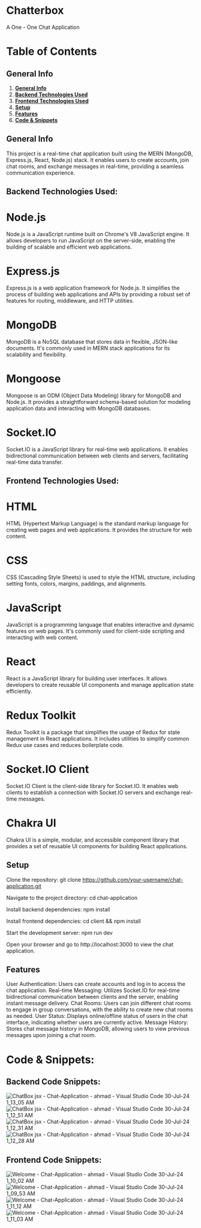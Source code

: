 # Chatterbox 
A One - One Chat Application

# Table of Contents

## General Info
1. [**General Info**](#general-info)
2. [**Backend Technologies Used**](#backend-technology-used)
3. [**Frontend Technologies Used**](#frontend-techlogy-used)
4. [**Setup**](#setup)
5. [**Features**](#features) 
6. [**Code & Snippets**](#CodeSnippets)
   
## General Info
This project is a real-time chat application built using the MERN (MongoDB, Express.js, React, Node.js) stack. It enables users to create accounts, join chat rooms, and exchange messages in real-time, providing a seamless communication experience.

## Backend Technologies Used:
# Node.js
Node.js is a JavaScript runtime built on Chrome's V8 JavaScript engine. It allows developers to run JavaScript on the server-side, enabling the building of scalable and efficient web applications.

# Express.js
Express.js is a web application framework for Node.js. It simplifies the process of building web applications and APIs by providing a robust set of features for routing, middleware, and HTTP utilities.

# MongoDB
MongoDB is a NoSQL database that stores data in flexible, JSON-like documents. It's commonly used in MERN stack applications for its scalability and flexibility.

# Mongoose
Mongoose is an ODM (Object Data Modeling) library for MongoDB and Node.js. It provides a straightforward schema-based solution for modeling application data and interacting with MongoDB databases.

# Socket.IO
Socket.IO is a JavaScript library for real-time web applications. It enables bidirectional communication between web clients and servers, facilitating real-time data transfer.

## Frontend Technologies Used:
# HTML
HTML (Hypertext Markup Language) is the standard markup language for creating web pages and web applications. It provides the structure for web content.

# CSS
CSS (Cascading Style Sheets) is used to style the HTML structure, including setting fonts, colors, margins, paddings, and alignments.

# JavaScript
JavaScript is a programming language that enables interactive and dynamic features on web pages. It's commonly used for client-side scripting and interacting with web content.

# React
React is a JavaScript library for building user interfaces. It allows developers to create reusable UI components and manage application state efficiently.

# Redux Toolkit
Redux Toolkit is a package that simplifies the usage of Redux for state management in React applications. It includes utilities to simplify common Redux use cases and reduces boilerplate code.

# Socket.IO Client
Socket.IO Client is the client-side library for Socket.IO. It enables web clients to establish a connection with Socket.IO servers and exchange real-time messages.

# Chakra UI
Chakra UI is a simple, modular, and accessible component library that provides a set of reusable UI components for building React applications.

## Setup
Clone the repository: git clone https://github.com/your-username/chat-application.git

Navigate to the project directory: cd chat-application

Install backend dependencies: npm install

Install frontend dependencies: cd client && npm install

Start the development server: npm run dev

Open your browser and go to http://localhost:3000 to view the chat application.

## Features
User Authentication: Users can create accounts and log in to access the chat application.
Real-time Messaging: Utilizes Socket.IO for real-time bidirectional communication between clients and the server, enabling instant message delivery.
Chat Rooms: Users can join different chat rooms to engage in group conversations, with the ability to create new chat rooms as needed.
User Status: Displays online/offline status of users in the chat interface, indicating whether users are currently active.
Message History: Stores chat message history in MongoDB, allowing users to view previous messages upon joining a chat room.

# Code & Snippets: 
## Backend Code Snippets:
![ChatBox jsx - Chat-Application - ahmad - Visual Studio Code 30-Jul-24 1_13_05 AM](https://github.com/user-attachments/assets/b9c80616-5d8a-40b3-8da1-b9cee943fbae)
![ChatBox jsx - Chat-Application - ahmad - Visual Studio Code 30-Jul-24 1_12_51 AM](https://github.com/user-attachments/assets/35a567dd-517a-4da2-ab10-283582574ba2)
![ChatBox jsx - Chat-Application - ahmad - Visual Studio Code 30-Jul-24 1_12_31 AM](https://github.com/user-attachments/assets/3e2b2404-1232-497b-8723-e7fc9aa4a849)
![ChatBox jsx - Chat-Application - ahmad - Visual Studio Code 30-Jul-24 1_12_28 AM](https://github.com/user-attachments/assets/4a729f6e-76d0-45cf-b148-9e285ace4a8d)

## Frontend Code Snippets:

![Welcome - Chat-Application - ahmad - Visual Studio Code 30-Jul-24 1_10_02 AM](https://github.com/user-attachments/assets/da4dfb46-5f59-4286-988c-9ea47b72f4bf)
![Welcome - Chat-Application - ahmad - Visual Studio Code 30-Jul-24 1_09_53 AM](https://github.com/user-attachments/assets/ded7d884-cd67-4368-afee-c9fb4bef7487)
![Welcome - Chat-Application - ahmad - Visual Studio Code 30-Jul-24 1_11_12 AM](https://github.com/user-attachments/assets/95172e83-4c8e-415a-a247-18c1d2b1d4f0)
![Welcome - Chat-Application - ahmad - Visual Studio Code 30-Jul-24 1_11_03 AM](https://github.com/user-attachments/assets/a87a8426-ac86-4a78-aedd-15d6d3cef893)
